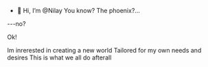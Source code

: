 - 👋 Hi, I’m @Nilay
You know?
The phoenix?...

---no? 

Ok!

Im inrerested in creating a new world
Tailored for my own needs and desires
This is what we all do afterall
<!---
Nilaythephoenix/Nilaythephoenix is a ✨ special ✨ repository because its `README.md` (this file) appears on your GitHub profile.
You can click the Preview link to take a look at your changes.
--->
